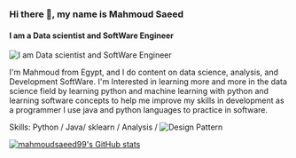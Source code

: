 


### Hi there 👋, my name is Mahmoud Saeed
#### I am a Data scientist and SoftWare Engineer
![I am Data scientist and SoftWare Engineer](https://arturssmirnovs.github.io/github-profile-readme-generator/images/banner.png)

I'm Mahmoud from Egypt, and I do content on data science, analysis, and Development SoftWare. I'm Interested in learning more and more in the data science field by learning python and machine learning with python and learning software concepts to help me improve my skills in development as a programmer I use java and python languages to practice in software.

Skills: Python / Java/ sklearn / Analysis / ![Design Pattern](https://github.com/mahmoudsaeed99/DesignPatterns) 






[![mahmoudsaeed99's GitHub stats](https://github-readme-stats.vercel.app/api?username=mahmoudsaeed99)](https://github.com/mahmoudsaeed99/github-readme-stats)
